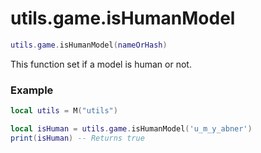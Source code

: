 # utils.game.isHumanModel

```lua
utils.game.isHumanModel(nameOrHash)
```
This function set if a model is human or not.

### Example
```lua
local utils = M("utils")

local isHuman = utils.game.isHumanModel('u_m_y_abner')
print(isHuman) -- Returns true
```